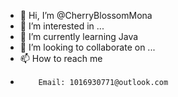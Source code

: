- 👋 Hi, I’m @CherryBlossomMona
- 👀 I’m interested in ...
- 🌱 I’m currently learning Java
- 💞️ I’m looking to collaborate on ...
- 📫 How to reach me 
-         Email: 1016930771@outlook.com
<!---
CherryBlossomMona/CherryBlossomMona is a ✨ special ✨ repository because its `README.md` (this file) appears on your GitHub profile.
You can click the Preview link to take a look at your changes.
--->
